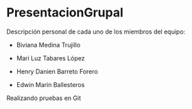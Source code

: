 # PresentacionGrupal
Descripción personal de cada uno de los miembros del equipo:

- Biviana Medina Trujillo

- Mari Luz Tabares López

- Henry Danien Barreto Forero

- Edwin Marin Ballesteros

Realizando pruebas en Git

